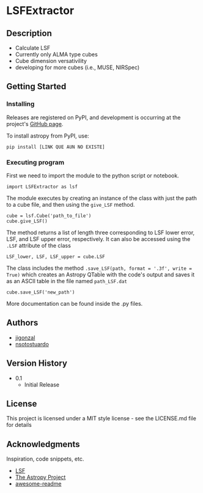 # LSFExtractor

## Description


- Calculate LSF 
- Currently only ALMA type cubes
- Cube dimension versativility 
- developing for more cubes (i.e., MUSE, NIRSpec)


## Getting Started

### Installing

Releases are registered on PyPI, and development is occurring at the project's [GitHub page](https://github.com/nsotostuardo/LSFExtractor).

To install astropy from PyPI, use:

` pip install [LINK QUE AUN NO EXISTE] `

### Executing program


First we need to import the module to the python script or notebook.

```
import LSFExtractor as lsf
```

The module executes by creating an instance of the class with just the path to a cube file, and then using the `give_LSF` method.

```
cube = lsf.Cube('path_to_file')
cube.give_LSF()
```

The method returns a list of length three corresponding to LSF lower error, LSF, and LSF upper error, respectively. It can also be accessed using the `.LSF` attribute of the class

```
LSF_lower, LSF, LSF_upper = cube.LSF
````

The class includes the method `.save_LSF(path, format = '.3f', write = True)` which creates an Astropy QTable with the code's output and saves it as an ASCII table in the file named `path_LSF.dat`


```
cube.save_LSF('new_path')
```

More documentation can be found inside the .py files.

## Authors


* [jigonzal](https://github.com/jigonzal)
* [nsotostuardo](https://github.com/nsotostuardo)

## Version History

* 0.1
    * Initial Release

## License

This project is licensed under a MIT style license - see the LICENSE.md file for details

## Acknowledgments

Inspiration, code snippets, etc.

* [LSF](https://github.com/jigonzal/LSF)
* [The Astropy Project](https://github.com/astropy)
* [awesome-readme](https://github.com/matiassingers/awesome-readme)